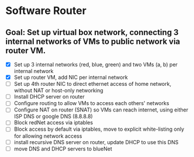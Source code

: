 # Software Router

## Goal: Set up virtual box network, connecting 3 internal networks of VMs to public network via router VM.

- [x] Set up 3 internal networks (red, blue, green) and two VMs (a, b) per internal network
- [x] Set up router VM, add NIC per internal network
- [ ] Set up 4th router NIC to direct ethernet access of home network, without NAT or host-only networking
- [ ] Install DHCP server on router
- [ ] Configure routing to allow VMs to access each others' networks
- [ ] Configure NAT on router (SNAT) so VMs can reach internet, using either ISP DNS or google DNS (8.8.8.8)
- [ ] Block redNet access via iptables
- [ ] Block access by default via iptables, move to explicit white-listing only for allowing network access
- [ ] install recursive DNS server on router, update DHCP to use this DNS
- [ ] move DNS and DHCP servers to blueNet
